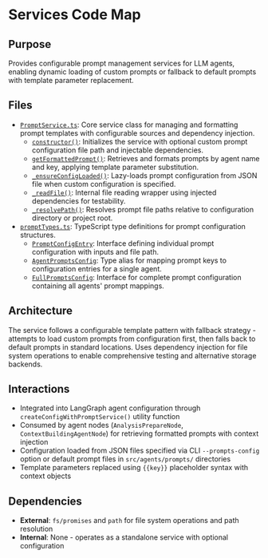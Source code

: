 # Services Code Map

## Purpose
Provides configurable prompt management services for LLM agents, enabling dynamic loading of custom prompts or fallback to default prompts with template parameter replacement.

## Files
- [`PromptService.ts`](../../../src/services/PromptService.ts): Core service class for managing and formatting prompt templates with configurable sources and dependency injection.
  - [`constructor()`](../../../src/services/PromptService.ts): Initializes the service with optional custom prompt configuration file path and injectable dependencies.
  - [`getFormattedPrompt()`](../../../src/services/PromptService.ts): Retrieves and formats prompts by agent name and key, applying template parameter substitution.
  - [`_ensureConfigLoaded()`](../../../src/services/PromptService.ts): Lazy-loads prompt configuration from JSON file when custom configuration is specified.
  - [`_readFile()`](../../../src/services/PromptService.ts): Internal file reading wrapper using injected dependencies for testability.
  - [`_resolvePath()`](../../../src/services/PromptService.ts): Resolves prompt file paths relative to configuration directory or project root.
- [`promptTypes.ts`](../../../src/services/promptTypes.ts): TypeScript type definitions for prompt configuration structures.
  - [`PromptConfigEntry`](../../../src/services/promptTypes.ts): Interface defining individual prompt configuration with inputs and file path.
  - [`AgentPromptsConfig`](../../../src/services/promptTypes.ts): Type alias for mapping prompt keys to configuration entries for a single agent.
  - [`FullPromptsConfig`](../../../src/services/promptTypes.ts): Interface for complete prompt configuration containing all agents' prompt mappings.

## Architecture
The service follows a configurable template pattern with fallback strategy - attempts to load custom prompts from configuration first, then falls back to default prompts in standard locations. Uses dependency injection for file system operations to enable comprehensive testing and alternative storage backends.

## Interactions
- Integrated into LangGraph agent configuration through `createConfigWithPromptService()` utility function
- Consumed by agent nodes (`AnalysisPrepareNode`, `ContextBuildingAgentNode`) for retrieving formatted prompts with context injection
- Configuration loaded from JSON files specified via CLI `--prompts-config` option or default prompt files in `src/agents/prompts/` directories
- Template parameters replaced using `{{key}}` placeholder syntax with context objects

## Dependencies
- **External**: `fs/promises` and `path` for file system operations and path resolution
- **Internal**: None - operates as a standalone service with optional configuration 
